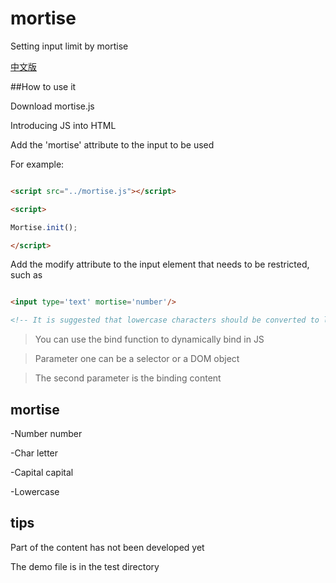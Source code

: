 # mortise

Setting input limit by mortise

[中文版](https://github.com/onemue/mortise/blob/master/README_zh.md)


##How to use it

Download mortise.js

Introducing JS into HTML

Add the 'mortise' attribute to the input to be used

For example:

```html

<script src="../mortise.js"></script>

<script>

Mortise.init();

</script>

```

Add the modify attribute to the input element that needs to be restricted, such as

```html

<input type='text' mortise='number'/>

<!-- It is suggested that lowercase characters should be converted to lowercase if they contain uppercase letters, and then matched -- >

```

>You can use the bind function to dynamically bind in JS

>Parameter one can be a selector or a DOM object

>The second parameter is the binding content

## mortise

-Number number

-Char letter

-Capital capital

-Lowercase

## tips

Part of the content has not been developed yet

The demo file is in the test directory